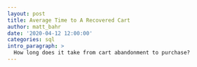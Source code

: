 ```yaml
---
layout: post
title: Average Time to A Recovered Cart
author: matt_bahr
date: '2020-04-12 12:00:00'
categories: sql
intro_paragraph: >
  How long does it take from cart abandonment to purchase?
---
```

